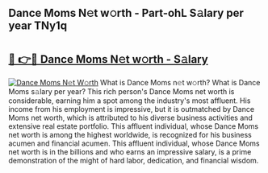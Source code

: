 ## Dance Moms N𝚎t w𝚘rth - Part-ohL S𝚊lary per year TNy1q

# <h2><a href="http://gc48hx.nevu.top/?p=Dance+Moms">🔗 👉🔴 Dance Moms N𝚎t w𝚘rth - S𝚊lary</a></h2>

[![Dance Moms N𝚎t W𝚘rth](https://i.imgur.com/Oavwk0R.jpeg)](http://gc48hx.nevu.top/?p=Dance+Moms)
What is Dance Moms n𝚎t w𝚘rth? What is Dance Moms s𝚊lary per year?
This rich person's Dance Moms net worth is considerable, earning him a spot among the industry's most affluent. His income from his employment is impressive, but it is outmatched by Dance Moms net worth, which is attributed to his diverse business activities and extensive real estate portfolio. This affluent individual, whose Dance Moms net worth is among the highest worldwide, is recognized for his business acumen and financial acumen. This affluent individual, whose Dance Moms net worth is in the billions and who earns an impressive salary, is a prime demonstration of the might of hard labor, dedication, and financial wisdom.
